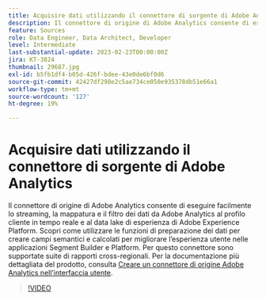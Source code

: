 ```yaml
---
title: Acquisire dati utilizzando il connettore di sorgente di Adobe Analytics
description: Il connettore di origine di Adobe Analytics consente di eseguire facilmente lo streaming, la mappatura e il filtro dei dati da Adobe Analytics al profilo cliente in tempo reale e al data lake di esperienza di Adobe Experience Platform.
feature: Sources
role: Data Engineer, Data Architect, Developer
level: Intermediate
last-substantial-update: 2023-02-23T00:00:00Z
jira: KT-3824
thumbnail: 29687.jpg
exl-id: b5fb1df4-b05d-426f-bdee-43e0de6bf0d6
source-git-commit: 42427df298e2c5ae734ce050e935378db51e66a1
workflow-type: tm+mt
source-wordcount: '127'
ht-degree: 19%

---
```


# Acquisire dati utilizzando il connettore di sorgente di Adobe Analytics

Il connettore di origine di Adobe Analytics consente di eseguire facilmente lo streaming, la mappatura e il filtro dei dati da Adobe Analytics al profilo cliente in tempo reale e al data lake di esperienza di Adobe Experience Platform. Scopri come utilizzare le funzioni di preparazione dei dati per creare campi semantici e calcolati per migliorare l’esperienza utente nelle applicazioni Segment Builder e Platform. Per questo connettore sono supportate suite di rapporti cross-regionali. Per la documentazione più dettagliata del prodotto, consulta [Creare un connettore di origine Adobe Analytics nell’interfaccia utente](https://experienceleague.adobe.com/docs/experience-platform/sources/ui-tutorials/create/adobe-applications/analytics.html?lang=it).

>[!VIDEO](https://video.tv.adobe.com/v/29687?quality=12&learn=on)

